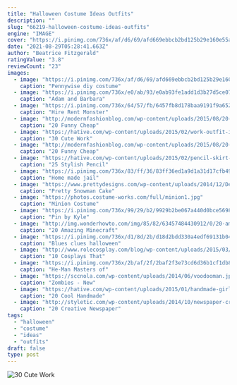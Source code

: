 ```yaml
---
title: "Halloween Costume Ideas Outfits"
description: ""
slug: "66219-halloween-costume-ideas-outfits"
engine: "IMAGE"
cover: "https://i.pinimg.com/736x/af/d6/69/afd669ebbcb2bd125b29e160e55a3006.jpg"
date: "2021-08-29T05:28:41.663Z"
author: "Beatrice Fitzgerald"
ratingValue: "3.8"
reviewCount: "23"
images:
  - image: "https://i.pinimg.com/736x/af/d6/69/afd669ebbcb2bd125b29e160e55a3006.jpg"
    caption: "Pennywise diy costume"
  - image: "https://i.pinimg.com/736x/e0/ab/93/e0ab93fe1add1d3b27d5ce07204abace--halloween-boo-diy-halloween-costumes.jpg"
    caption: "Adam and Barbara"
  - image: "https://i.pinimg.com/736x/64/57/fb/6457fb8d178baa9191f9a652d30bc3fb--mike-from-monsters-inc-costume-hire.jpg"
    caption: "Hire Rent Monster"
  - image: "http://modernfashionblog.com/wp-content/uploads/2015/08/20-Funny-Cheap-Easy-Homemade-Halloween-Costumes-Ideas-2015-18.jpg"
    caption: "20 Funny Cheap"
  - image: "https://hative.com/wp-content/uploads/2015/02/work-outfit-ideas/23-cute-work-outfit-ideas-for-girls.jpg"
    caption: "30 Cute Work"
  - image: "http://modernfashionblog.com/wp-content/uploads/2015/08/20-Funny-Cheap-Easy-Homemade-Halloween-Costumes-Ideas-2015-16.jpg"
    caption: "20 Funny Cheap"
  - image: "https://hative.com/wp-content/uploads/2015/02/pencil-skirt-ideas/14-stylish-pencil-skirt-ideas.jpg"
    caption: "25 Stylish Pencil"
  - image: "https://i.pinimg.com/736x/83/ff/36/83ff36ed1a9d1a31d17cfb499b3fd2b2--halloween-cubicle-halloween-fall-crafts.jpg"
    caption: "Home made jail"
  - image: "https://www.prettydesigns.com/wp-content/uploads/2014/12/Desserts.jpg"
    caption: "Pretty Snowman Cake"
  - image: "https://photos.costume-works.com/full/minion1.jpg"
    caption: "Minion Costume"
  - image: "https://i.pinimg.com/736x/99/29/b2/9929b2be067a440d0bce5698e217a80d.jpg"
    caption: "Pin by Kyle"
  - image: "http://img.wonderhowto.com/img/85/82/63457484430912/0/20-amazing-minecraft-costumes-minecon-2011.w654.jpg"
    caption: "20 Amazing Minecraft"
  - image: "https://i.pinimg.com/736x/d1/8d/2b/d18d2bdd330a4edf69131b041671042d--blues-clues-halloween-costumes.jpg"
    caption: "Blues clues halloween"
  - image: "http://www.rolecosplay.com/blog/wp-content/uploads/2015/03/db877271bdd9263f8df6a6de1ec22750.jpg"
    caption: "10 Cosplays That"
  - image: "https://i.pinimg.com/736x/2b/af/2f/2baf2f3e73cd6d36b1cf1db84b52825a--sexy-men-halloween-costumes.jpg"
    caption: "He-Man Masters of"
  - image: "https://sccnola.com/wp-content/uploads/2014/06/voodooman.jpg"
    caption: "Zombies - New"
  - image: "https://hative.com/wp-content/uploads/2015/01/handmade-girl-skirts/12-handmade-skirt.jpg"
    caption: "20 Cool Handmade"
  - image: "http://styletic.com/wp-content/uploads/2014/10/newspaper-craft-fashion-ideas/6-creative-newspaper-craft-fashion-ideas.jpg"
    caption: "20 Creative Newspaper"
tags:
  - "halloween"
  - "costume"
  - "ideas"
  - "outfits"
draft: false
type: post
---
```



![30 Cute Work](https://hative.com/wp-content/uploads/2015/02/work-outfit-ideas/23-cute-work-outfit-ideas-for-girls.jpg "30 Cute Work")


<!--inArticleAds-->

<!--galleryOne-->


<!--inArticleAds-->

<!--galleryTwo-->


<!--galleryThree-->

